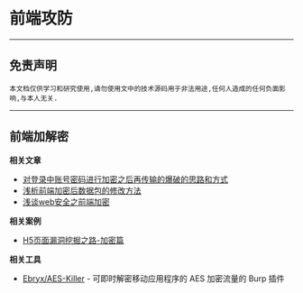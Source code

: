 # 前端攻防

---

## 免责声明

`本文档仅供学习和研究使用,请勿使用文中的技术源码用于非法用途,任何人造成的任何负面影响,与本人无关.`

---

## 前端加解密

**相关文章**
- [对登录中账号密码进行加密之后再传输的爆破的思路和方式](https://www.freebuf.com/articles/web/127888.html)
- [浅析前端加密后数据包的修改方法](https://www.freebuf.com/articles/web/223011.html)
- [浅谈web安全之前端加密](https://mp.weixin.qq.com/s/W1Jbrj6Jtg-J3-AX4eO-Eg)

**相关案例**
- [H5页面漏洞挖掘之路-加密篇](https://mp.weixin.qq.com/s/QRxMQFgAPlJsUwuw8Sv0JQ)

**相关工具**
- [Ebryx/AES-Killer](https://github.com/Ebryx/AES-Killer) - 可即时解密移动应用程序的 AES 加密流量的 Burp 插件
